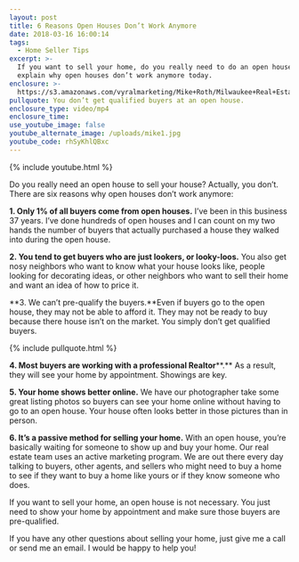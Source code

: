 ```yaml
---
layout: post
title: 6 Reasons Open Houses Don’t Work Anymore
date: 2018-03-16 16:00:14
tags:
  - Home Seller Tips
excerpt: >-
  If you want to sell your home, do you really need to do an open house? I’ll
  explain why open houses don’t work anymore today.
enclosure: >-
  https://s3.amazonaws.com/vyralmarketing/Mike+Roth/Milwaukee+Real+Estate-+6+Reasons+Open+Houses+Dont+Work+Anymore.mp4
pullquote: You don’t get qualified buyers at an open house.
enclosure_type: video/mp4
enclosure_time:
use_youtube_image: false
youtube_alternate_image: /uploads/mike1.jpg
youtube_code: rhSyKhlQBxc
---
```


{% include youtube.html %}

Do you really need an open house to sell your house? Actually, you don’t. There are six reasons why open houses don’t work anymore:

**1. Only 1% of all buyers come from open houses.** I’ve been in this business 37 years. I’ve done hundreds of open houses and I can count on my two hands the number of buyers that actually purchased a house they walked into during the open house.&nbsp;

**2. You tend to get buyers who are just lookers, or looky-loos.** You also get nosy neighbors who want to know what your house looks like, people looking for decorating ideas, or other neighbors who want to sell their home and want an idea of how to price it.&nbsp;

**3. We can’t pre-qualify the buyers.**Even if buyers go to the open house, they may not be able to afford it. They may not be ready to buy because there house isn’t on the market. You simply don’t get qualified buyers.&nbsp;

{% include pullquote.html %}

**4. Most buyers are working with a professional Realtor****.** As a result, they will see your home by appointment. Showings are key.&nbsp;

**5. Your home shows better online.** We have our photographer take some great listing photos so buyers can see your home online without having to go to an open house. Your house often looks better in those pictures than in person.&nbsp;

**6. It’s a passive method for selling your home.** With an open house, you’re basically waiting for someone to show up and buy your home. Our real estate team uses an active marketing program. We are out there every day talking to buyers, other agents, and sellers who might need to buy a home to see if they want to buy a home like yours or if they know someone who does.

If you want to sell your home, an open house is not necessary. You just need to show your home by appointment and make sure those buyers are pre-qualified.

If you have any other questions about selling your home, just give me a call or send me an email. I would be happy to help you!